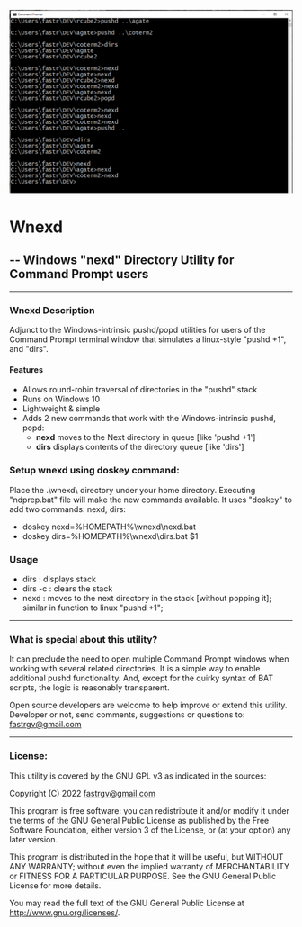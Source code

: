 
![screenshot](https://github.com/fastrgv/Wnexd/blob/master/eg.png)


# Wnexd
## -- Windows "nexd" Directory Utility for Command Prompt users
-------------------------------------------------------------------
### Wnexd Description
Adjunct to the Windows-intrinsic pushd/popd utilities for users of the Command Prompt terminal window that simulates a linux-style "pushd +1", and "dirs".

#### Features
* Allows round-robin traversal of directories in the "pushd" stack
* Runs on Windows 10
* Lightweight & simple
* Adds 2 new commands that work with the Windows-intrinsic pushd, popd:
	* **nexd** moves to the Next directory in queue [like 'pushd +1']
	* **dirs** displays contents of the directory queue [like 'dirs']

### Setup wnexd using doskey command:

Place the .\wnexd\\ directory under your home directory.
Executing "ndprep.bat" file will make the new commands available. It uses "doskey" to add two commands: nexd, dirs:

* doskey nexd=%HOMEPATH%\wnexd\nexd.bat
* doskey dirs=%HOMEPATH%\wnexd\dirs.bat $1


### Usage
* dirs : displays stack
* dirs -c : clears the stack
* nexd : moves to the next directory in the stack [without popping it]; similar in function to linux "pushd +1"; 


-------------------------------------------------------------------
### What is special about this utility?
It can preclude the need to open multiple Command Prompt windows when working with several related directories.
It is a simple way to enable additional pushd functionality. And, except for the quirky syntax of BAT scripts, the logic is reasonably transparent.

Open source developers are welcome to help improve or extend this utility.
Developer or not, send comments, suggestions or questions to:
fastrgv@gmail.com



--------------------------
### License:

This utility is covered by the GNU GPL v3 as indicated in the sources:

 Copyright (C) 2022  fastrgv@gmail.com

 This program is free software: you can redistribute it and/or modify
 it under the terms of the GNU General Public License as published by
 the Free Software Foundation, either version 3 of the License, or
 (at your option) any later version.

 This program is distributed in the hope that it will be useful,
 but WITHOUT ANY WARRANTY; without even the implied warranty of
 MERCHANTABILITY or FITNESS FOR A PARTICULAR PURPOSE.  See the
 GNU General Public License for more details.

 You may read the full text of the GNU General Public License
 at <http://www.gnu.org/licenses/>.



